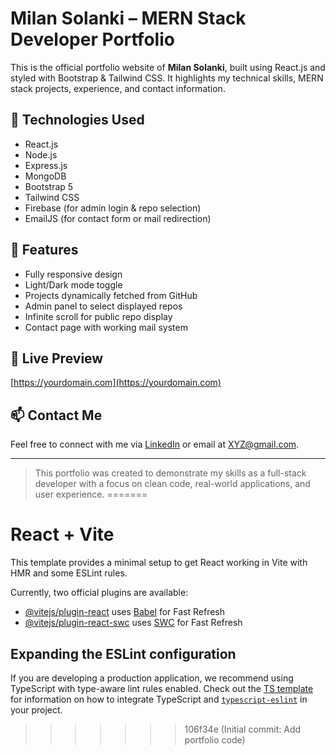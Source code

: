 
# Milan Solanki – MERN Stack Developer Portfolio

This is the official portfolio website of **Milan Solanki**, built using React.js and styled with Bootstrap & Tailwind CSS. It highlights my technical skills, MERN stack projects, experience, and contact information.

## 🔧 Technologies Used
- React.js
- Node.js
- Express.js
- MongoDB
- Bootstrap 5
- Tailwind CSS
- Firebase (for admin login & repo selection)
- EmailJS (for contact form or mail redirection)

## 🚀 Features
- Fully responsive design
- Light/Dark mode toggle
- Projects dynamically fetched from GitHub
- Admin panel to select displayed repos
- Infinite scroll for public repo display
- Contact page with working mail system

## 📌 Live Preview
[https://yourdomain.com](https://yourdomain.com)

## 📫 Contact Me
Feel free to connect with me via [LinkedIn](https://linkedin.com/in/XYZZZ) or email at XYZ@gmail.com.

---

> This portfolio was created to demonstrate my skills as a full-stack developer with a focus on clean code, real-world applications, and user experience.
=======
# React + Vite

This template provides a minimal setup to get React working in Vite with HMR and some ESLint rules.

Currently, two official plugins are available:

- [@vitejs/plugin-react](https://github.com/vitejs/vite-plugin-react/blob/main/packages/plugin-react) uses [Babel](https://babeljs.io/) for Fast Refresh
- [@vitejs/plugin-react-swc](https://github.com/vitejs/vite-plugin-react/blob/main/packages/plugin-react-swc) uses [SWC](https://swc.rs/) for Fast Refresh

## Expanding the ESLint configuration

If you are developing a production application, we recommend using TypeScript with type-aware lint rules enabled. Check out the [TS template](https://github.com/vitejs/vite/tree/main/packages/create-vite/template-react-ts) for information on how to integrate TypeScript and [`typescript-eslint`](https://typescript-eslint.io) in your project.
>>>>>>> 106f34e (Initial commit: Add portfolio code)
